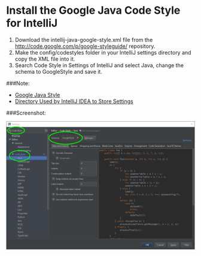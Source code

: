 # Install the Google Java Code Style for IntelliJ
1. Download the intellij-java-google-style.xml file from the http://code.google.com/p/google-styleguide/ repository.
2. Make the config/codestyles folder in your IntelliJ settings directory and copy the XML file into it.
3. Search Code Style in Settings of IntelliJ and select Java, change the schema to GoogleStyle and save it.

###Note: 
* [Google Java Style](http://google.github.io/styleguide/javaguide.html)
* [Directory Used by IntelliJ IDEA to Store Settings](https://www.jetbrains.com/idea/help/directories-used-by-intellij-idea-to-store-settings-caches-plugins-and-logs.html)

###Screenshot:
<p>
<img src="intellij-style-setting.png" />
</p>

